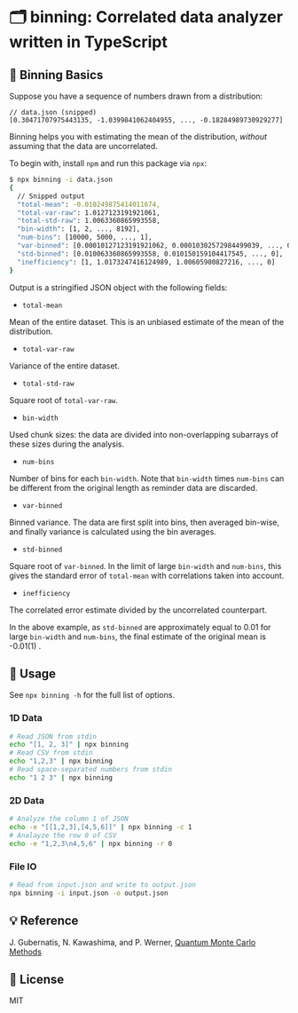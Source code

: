 # 🗂️ binning: Correlated data analyzer written in TypeScript

## 🚸 Binning Basics

Suppose you have a sequence of numbers drawn from a distribution:

```jsonc
// data.json (snipped)
[0.30471707975443135, -1.0399841062404955, ..., -0.18284989730929277]
```

Binning helps you with estimating the mean of the distribution, _without_ assuming that the data are uncorrelated.

To begin with, install `npm` and run this package via `npx`:

```bash
$ npx binning -i data.json
{
  // Snipped output
  "total-mean": -0.010249875414011674,
  "total-var-raw": 1.0127123191921061,
  "total-std-raw": 1.0063360865993558,
  "bin-width": [1, 2, ..., 8192],
  "num-bins": [10000, 5000, ..., 1],
  "var-binned": [0.00010127123191921062, 0.00010302572984499039, ..., 0],
  "std-binned": [0.010063360865993558, 0.010150159104417545, ..., 0],
  "inefficiency": [1, 1.0173247416124989, 1.00605900827216, ..., 0]
}
```

Output is a stringified JSON object with the following fields:

- `total-mean`

Mean of the entire dataset.
This is an unbiased estimate of the mean of the distribution.

- `total-var-raw`

Variance of the entire dataset.

- `total-std-raw`

Square root of `total-var-raw`.

- `bin-width`

Used chunk sizes: the data are divided into non-overlapping subarrays of these sizes during the analysis.

- `num-bins`

Number of bins for each `bin-width`.
Note that `bin-width` times `num-bins` can be different from the original length as reminder data are discarded.

- `var-binned`

Binned variance.
The data are first split into bins, then averaged bin-wise, and finally variance is calculated using the bin averages.

- `std-binned`

Square root of `var-binned`.
In the limit of large `bin-width` and `num-bins`, this gives the standard error of `total-mean` with correlations taken into account.

- `inefficiency`

The correlated error estimate divided by the uncorrelated counterpart.

In the above example, as `std-binned` are approximately equal to 0.01 for large `bin-width` and `num-bins`, the final estimate of the original mean is -0.01(1) .

## 🔨 Usage

See `npx binning -h` for the full list of options.

### 1D Data

```bash
# Read JSON from stdin
echo "[1, 2, 3]" | npx binning
# Read CSV from stdin
echo "1,2,3" | npx binning
# Read space-separated numbers from stdin
echo "1 2 3" | npx binning
```

### 2D Data

```bash
# Analyze the column 1 of JSON
echo -e "[[1,2,3],[4,5,6]]" | npx binning -c 1
# Analayze the row 0 of CSV
echo -e "1,2,3\n4,5,6" | npx binning -r 0
```

### File IO

```bash
# Read from input.json and write to output.json
npx binning -i input.json -o output.json
```

## 💡 Reference

J. Gubernatis, N. Kawashima, and P. Werner, [Quantum Monte Carlo Methods](https://www.cambridge.org/core/books/quantum-monte-carlo-methods/AEA92390DA497360EEDA153CF1CEC7AC)

## 📄 License

MIT
